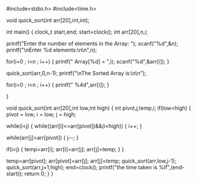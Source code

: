 #include<stdio.h>
#include<time.h>
 
void quick_sort(int arr[20],int,int);
 
int main()
{
	clock_t start,end;
	start=clock();
 int arr[20],n,i;
 
 printf("Enter the number of elements in the Array: ");
 scanf("%d",&n);
 printf("\nEnter %d elements:\n\n",n);
 
 for(i=0 ; i<n ; i++)
 {
  printf(" Array[%d] = ",i);
  scanf("%d",&arr[i]);
 }
 
 quick_sort(arr,0,n-1);
 printf("\nThe Sorted Array is:\n\n");
 
 for(i=0 ; i<n ; i++)
 {
  printf(" %4d",arr[i]);
 } 
 
}
 
void quick_sort(int arr[20],int low,int high)
{
 int pivot,j,temp,i;
 if(low<high)
 {
  pivot = low;
  i = low;
  j = high;
 
  while(i<j)
  {
   while((arr[i]<=arr[pivot])&&(i<high))
   {
    i++;
   }
 
   while(arr[j]>arr[pivot])
   {
    j--;
   }
 
   if(i<j)
   { 
    temp=arr[i];
    arr[i]=arr[j];
    arr[j]=temp;
   }
  }
 
  temp=arr[pivot];
  arr[pivot]=arr[j];
  arr[j]=temp;
  quick_sort(arr,low,j-1);
  quick_sort(arr,j+1,high);
  end=clock();
  printf("the time taken is %lf",(end-start));
  return 0;
 }
}

